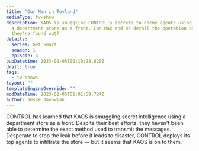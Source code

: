 ```yaml
---
title: "Our Man in Toyland"
mediaType: tv-show
description: KAOS is smuggling CONTROL's secrets to enemy agents using
  a department store as a front. Can Max and 99 derail the operation before
  they're found out?
details:
  series: Get Smart
  season: 1
  episode: 4
pubDatetime: 2023-02-05T00:10:28.820Z
draft: true
tags:
  - tv-shows
layout: ""
templateEngineOverride: ""
modDateTime: 2023-02-05T01:01:59.724Z
author: Jesse Janowiak
---
```


CONTROL has learned that KAOS is smuggling secret intelligence using a department store as a front. Despite their best efforts, they haven't been able to determine the exact method used to transmit the messages. Desperate to stop the leak before it leads to disaster, CONTROL deploys its top agents to infiltrate the store — but it seems that KAOS is on to them.
